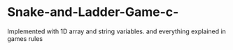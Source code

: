 # Snake-and-Ladder-Game-c-
Implemented with 1D array and string variables. and everything explained in games rules 
